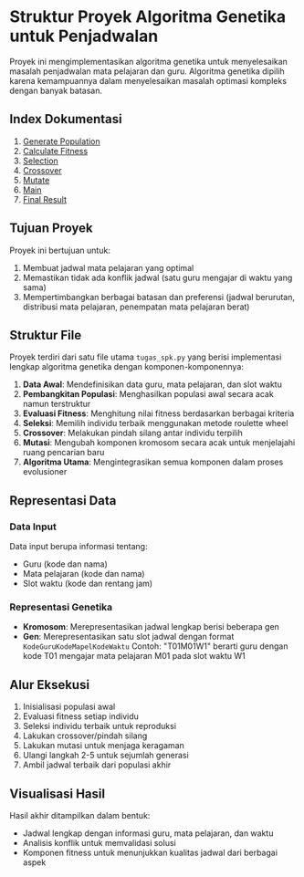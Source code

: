 # Struktur Proyek Algoritma Genetika untuk Penjadwalan

Proyek ini mengimplementasikan algoritma genetika untuk menyelesaikan masalah penjadwalan mata pelajaran dan guru. Algoritma genetika dipilih karena kemampuannya dalam menyelesaikan masalah optimasi kompleks dengan banyak batasan.

## Index Dokumentasi
1. [Generate Population](/documentations/generate_population.md)
2. [Calculate Fitness](/documentations/calculate_fitness.md)
3. [Selection](/documentations/selection.md)
4. [Crossover](/documentations/crossover.md)
5. [Mutate](/documentations/mutate.md)
6. [Main](/documentations/genetic_algorithm.md)
7. [Final Result](/documentations/final_result.md)

## Tujuan Proyek

Proyek ini bertujuan untuk:

1. Membuat jadwal mata pelajaran yang optimal
2. Memastikan tidak ada konflik jadwal (satu guru mengajar di waktu yang sama)
3. Mempertimbangkan berbagai batasan dan preferensi (jadwal berurutan, distribusi mata pelajaran, penempatan mata pelajaran berat)

## Struktur File

Proyek terdiri dari satu file utama `tugas_spk.py` yang berisi implementasi lengkap algoritma genetika dengan komponen-komponennya:

1. **Data Awal**: Mendefinisikan data guru, mata pelajaran, dan slot waktu
2. **Pembangkitan Populasi**: Menghasilkan populasi awal secara acak namun terstruktur
3. **Evaluasi Fitness**: Menghitung nilai fitness berdasarkan berbagai kriteria
4. **Seleksi**: Memilih individu terbaik menggunakan metode roulette wheel
5. **Crossover**: Melakukan pindah silang antar individu terpilih
6. **Mutasi**: Mengubah komponen kromosom secara acak untuk menjelajahi ruang pencarian baru
7. **Algoritma Utama**: Mengintegrasikan semua komponen dalam proses evolusioner

## Representasi Data

### Data Input

Data input berupa informasi tentang:

- Guru (kode dan nama)
- Mata pelajaran (kode dan nama)
- Slot waktu (kode dan rentang jam)

### Representasi Genetika

- **Kromosom**: Merepresentasikan jadwal lengkap berisi beberapa gen
- **Gen**: Merepresentasikan satu slot jadwal dengan format `KodeGuruKodeMapelKodeWaktu`
  Contoh: "T01M01W1" berarti guru dengan kode T01 mengajar mata pelajaran M01 pada slot waktu W1

## Alur Eksekusi

1. Inisialisasi populasi awal
2. Evaluasi fitness setiap individu
3. Seleksi individu terbaik untuk reproduksi
4. Lakukan crossover/pindah silang
5. Lakukan mutasi untuk menjaga keragaman
6. Ulangi langkah 2-5 untuk sejumlah generasi
7. Ambil jadwal terbaik dari populasi akhir

## Visualisasi Hasil

Hasil akhir ditampilkan dalam bentuk:

- Jadwal lengkap dengan informasi guru, mata pelajaran, dan waktu
- Analisis konflik untuk memvalidasi solusi
- Komponen fitness untuk menunjukkan kualitas jadwal dari berbagai aspek
